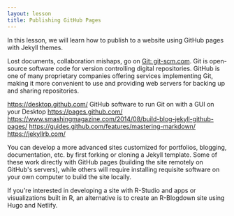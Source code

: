 ```yaml
---
layout: lesson
title: Publishing GitHub Pages
---
```


In this lesson, we will learn how to publish to a website using GitHub pages with Jekyll themes.

Lost documents, collaboration mishaps, go on [Git: git-scm.com](https://git-scm.com/). Git is open-source software code for version controlling digital repositories. GitHub is one of many proprietary companies offering services implementing Git, making it more convenient to use and providing web servers for backing up and sharing repositories.

https://desktop.github.com/ GitHub software to run Git on with a GUI on your Desktop
https://pages.github.com/
https://www.smashingmagazine.com/2014/08/build-blog-jekyll-github-pages/
https://guides.github.com/features/mastering-markdown/
https://jekyllrb.com/

You can develop a more advanced sites customized for portfolios, blogging, documentation, etc. by first forking or cloning a Jekyll template. Some of these work directly with GitHub pages (building the site remotely on GitHub's servers), while others will require installing requisite software on your own computer to build the site locally.

If you're interested in developing a site with R-Studio and apps or visualizations built in R, an alternative is to create an R-Blogdown site using Hugo and Netlify.
